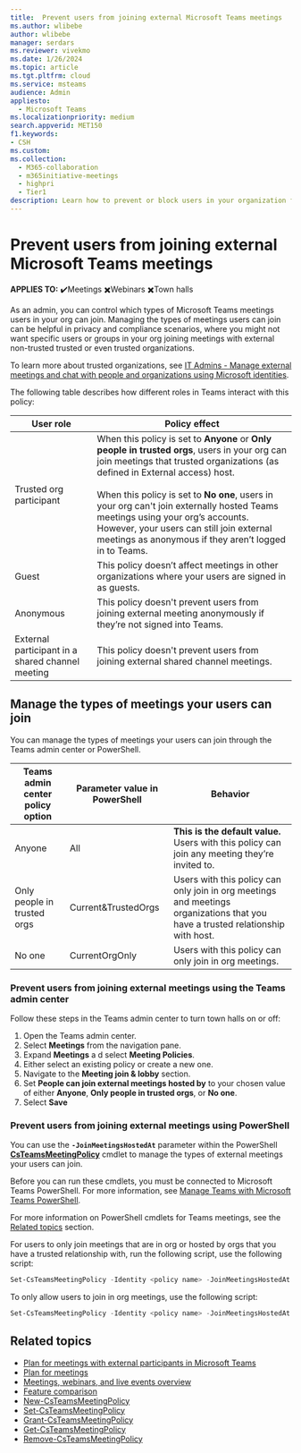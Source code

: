 ```yaml
---
title:  Prevent users from joining external Microsoft Teams meetings
ms.author: wlibebe
author: wlibebe
manager: serdars
ms.reviewer: vivekmo
ms.date: 1/26/2024
ms.topic: article
ms.tgt.pltfrm: cloud
ms.service: msteams
audience: Admin
appliesto: 
  - Microsoft Teams
ms.localizationpriority: medium
search.appverid: MET150
f1.keywords:
- CSH
ms.custom: 
ms.collection: 
  - M365-collaboration
  - m365initiative-meetings
  - highpri
  - Tier1
description: Learn how to prevent or block users in your organization from joining external meetings for IT Admins in Microsoft Teams. 
---
```


# Prevent users from joining external Microsoft Teams meetings

**APPLIES TO:** ✔️Meetings ✖️Webinars ✖️Town halls

As an admin, you can control which types of Microsoft Teams meetings users in your org can join. Managing the types of meetings users can join can be helpful in privacy and compliance scenarios, where you might not want specific users or groups in your org joining meetings with external non-trusted trusted or even trusted organizations.

To learn more about trusted organizations, see [IT Admins - Manage external meetings and chat with people and organizations using Microsoft identities](trusted-organizations-external-meetings-chat.md).

The following table describes how different roles in Teams interact with this policy:

|User role| Policy effect|
|---------|---------------|
|Trusted org participant| When this policy is set to **Anyone** or **Only people in trusted orgs**, users in your org can join meetings that trusted organizations (as defined in External access) host. <br><br> When this policy is set to **No one**, users in your org can't join externally hosted Teams meetings using your org’s accounts. However, your users can still join external meetings as anonymous if they aren’t logged in to Teams. |
|Guest| This policy doesn’t affect meetings in other organizations where your users are signed in as guests.|
|Anonymous| This policy doesn't prevent users from joining external meeting anonymously if they’re not signed into Teams.|
|External participant in a shared channel meeting| This policy doesn't prevent users from joining external shared channel meetings.|

## Manage the types of meetings your users can join

You can manage the types of meetings your users can join through the Teams admin center or PowerShell.

|Teams admin center policy option|Parameter value in PowerShell| Behavior|
|---------|---------|---------------|
|Anyone|All| **This is the default value.** Users with this policy can join any meeting they’re invited to. |
|Only people in trusted orgs|Current&TrustedOrgs| Users with this policy can only join in org meetings and meetings organizations that you have a trusted relationship with host.|
|No one|CurrentOrgOnly| Users with this policy can only join in org meetings.|

### Prevent users from joining external meetings using the Teams admin center

Follow these steps in the Teams admin center to turn town halls on or off:

1. Open the Teams admin center.
2. Select **Meetings** from the navigation pane.
3. Expand **Meetings** a d select **Meeting Policies**.
4. Either select an existing policy or create a new one.
5. Navigate to the **Meeting join & lobby** section.
6. Set **People can join external meetings hosted by** to your chosen value of either **Anyone**, **Only people in trusted orgs**, or **No one**.
7. Select **Save**

### Prevent users from joining external meetings using PowerShell

You can use the **`-JoinMeetingsHostedAt`** parameter within the PowerShell [**CsTeamsMeetingPolicy**](/powershell/module/skype/set-csteamsmeetingpolicy) cmdlet to manage the types of external meetings your users can join.

Before you can run these cmdlets, you must be connected to Microsoft Teams PowerShell. For more information, see [Manage Teams with Microsoft Teams PowerShell](/microsoftteams/teams-powershell-managing-teams).

For more information on PowerShell cmdlets for Teams meetings, see the [Related topics](#related-topics) section.

For users to only join meetings that are in org or hosted by orgs that you have a trusted relationship with, run the following script, use the following script:

```powershell
Set-CsTeamsMeetingPolicy -Identity <policy name> -JoinMeetingsHostedAt  Current&TrustedOrgs
```

To only allow users to join in org meetings, use the following script:

```powershell
Set-CsTeamsMeetingPolicy -Identity <policy name> -JoinMeetingsHostedAt  CurrentOrgOnly
```

## Related topics

- [Plan for meetings with external participants in Microsoft Teams](plan-meetings-external-participants.md)
- [Plan for meetings](plan-meetings.md)
- [Meetings, webinars, and live events overview](quick-start-meetings-live-events.md)
- [Feature comparison](meeting-webinar-town-hall-feature-comparison.md)
- [New-CsTeamsMeetingPolicy](/powershell/module/skype/new-csteamsmeetingpolicy)
- [Set-CsTeamsMeetingPolicy](/powershell/module/skype/set-csteamsmeetingpolicy)
- [Grant-CsTeamsMeetingPolicy](/powershell/module/skype/grant-csteamsmeetingpolicy)
- [Get-CsTeamsMeetingPolicy](/powershell/module/skype/get-csteamsmeetingpolicy)
- [Remove-CsTeamsMeetingPolicy](/powershell/module/skype/remove-csteamsmeetingpolicy)

